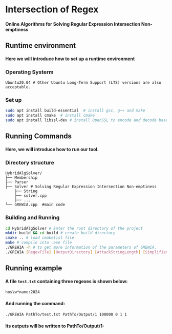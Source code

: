 # Intersection of Regex
#### Online Algorithms for Solving Regular Expression Intersection Non-emptiness
## Runtime environment
#### Here we will introduce how to set up a runtime environment

### Operating Systerm
```shell
Ubuntu20.04 # Other Ubuntu Long-Term Support (LTS) versions are also acceptable.
```

### Set up
```bash
sudo apt install build-essential  # install gcc, g++ and make
sudo apt install cmake  # install cmake
sudo apt install libssl-dev # install OpenSSL to encode and decode base64
```

## Running Commands
#### Here, we will introduce how to run our tool.

### Directory structure
```shell
HybridAlgSolver/
├── Membership
├── Parser
├── Solver # Solving Regular Expression Intersection Non-emptiness
    ├── String
    ├── solver.cpp
    ├── ...
└── GREWIA.cpp  #main code
```
### Building and Running
```bash
cd HybridAlgSolver # Enter the root directory of the project
mkdir build && cd build # create build directory
cmake .. # load cmakelist file
make # compile into .exe file
./GREWIA -h # to get more information of the parameters of GREWIA.
./GREWIA [RegexFile] [OutputDirectory] [AttackStringLength] [SimplifiedModeOn] [DecrementalOn] [MatchingFunction] # running command
```
## Running example
 
#### A file `test.txt` containing three regexes is shown below:
```
hos\w*name:2024
```
#### And running the command:
```bash
./GREWIA PathTo/test.txt PathTo/Output/1 100000 0 1 1
```
#### Its outputs will be written to PathTo/Output/1: